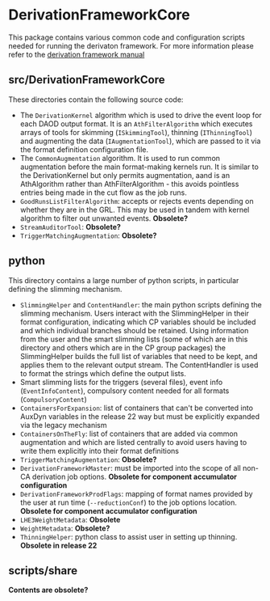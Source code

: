 # DerivationFrameworkCore

This package contains various common code and configuration scripts needed for running the derivaton framework. For more information please refer to the [derivation framework manual](https://twiki.cern.ch/twiki/bin/view/AtlasProtected/DerivationFramework)


## src/DerivationFrameworkCore

These directories contain the following source code:

* The `DerivationKernel` algorithm which is used to drive the event loop for each DAOD output format. It is an `AthFilterAlgorithm` which executes arrays of tools for skimming (`ISkimmingTool`), thinning (`IThinningTool`) and augmenting the data (`IAugmentationTool`), which are passed to it via the format definition configuration file.
* The `CommonAugmentation` algorithm. It is used to run common augmentation before the main format-making kernels run. It is similar to the DerivationKernel but only permits augmentation, aand is an AthAlgorithm rather than AthFilterAlgorithm - this avoids pointless entries being made in the cut flow as the job runs.
* `GoodRunsListFilterAlgorithm`: accepts or rejects events depending on whether they are in the GRL. This may be used in tandem with kernel algorithm to filter out unwanted events. **Obsolete?**
* `StreamAuditorTool`: **Obsolete?**
* `TriggerMatchingAugmentation`: **Obsolete?**

## python

This directory contains a large number of python scripts, in particular defining the slimming mechanism.

* `SlimmingHelper` and `ContentHandler`: the main python scripts defining the slimming mechanism. Users interact with the SlimmingHelper in their format configuration, indicating which CP variables should be included and which individual branches should be retained. Using information from the user and the smart slimming lists (some of which are in this directory and others which are in the CP group packages) the SlimmingHelper builds the full list of variables that need to be kept, and applies them to the relevant output stream. The ContentHandler is used to format the strings which define the output lists.
* Smart slimming lists for the triggers (several files), event info (`EventInfoContent`), compulsory content needed for all formats (`CompulsoryContent`)
* `ContainersForExpansion`: list of containers that can't be converted into AuxDyn variables in the release 22 way but must be explicitly expanded via the legacy mechanism
* `ContainersOnTheFly`: list of containers that are added via common augmentation and which are listed centrally to avoid users having to write them explicitly into their format definitions
* `TriggerMatchingAugmentation`:  **Obsolete?**
* `DerivationFrameworkMaster`: must be imported into the scope of all non-CA derivation job options. **Obsolete for component accumulator configuration**
* `DerivationFrameworkProdFlags`: mapping of format names provided by the user at run time (`--reductionConf`) to the job options location. **Obsolete for component accumulator configuration**
* `LHE3WeightMetadata`:  **Obsolete**
* `WeightMetadata`: **Obsolete?**
* `ThinningHelper`: python class to assist user in setting up thinning. **Obsolete in release 22**

## scripts/share

**Contents are obsolete?**

